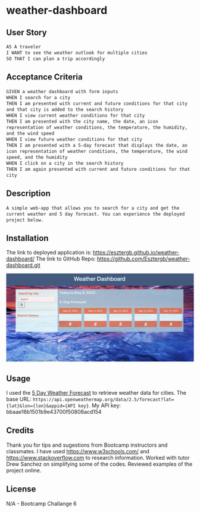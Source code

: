 # weather-dashboard

## User Story

```
AS A traveler
I WANT to see the weather outlook for multiple cities
SO THAT I can plan a trip accordingly
```

## Acceptance Criteria

```
GIVEN a weather dashboard with form inputs
WHEN I search for a city
THEN I am presented with current and future conditions for that city and that city is added to the search history
WHEN I view current weather conditions for that city
THEN I am presented with the city name, the date, an icon representation of weather conditions, the temperature, the humidity, and the wind speed
WHEN I view future weather conditions for that city
THEN I am presented with a 5-day forecast that displays the date, an icon representation of weather conditions, the temperature, the wind speed, and the humidity
WHEN I click on a city in the search history
THEN I am again presented with current and future conditions for that city
```

## Description

```
A simple web-app that allows you to search for a city and get the current weather and 5 day forecast. You can experience the deployed project below.
```

## Installation

The link to deployed application is: https://esztergb.github.io/weather-dashboard/
The link to GitHub Repo: https://github.com/Esztergb/weather-dashboard.git

![ScreenShot](assets/images/Screenshot.png)

## Usage

I used the [5 Day Weather Forecast](https://openweathermap.org/forecast5) to retrieve weather data for cities. 
The base URL: `https://api.openweathermap.org/data/2.5/forecast?lat={lat}&lon={lon}&appid={API key}`. 
My API key: bbaae16b1501b9e43700f50808acd154


## Credits

Thank you for tips and sugestions from Bootcamp instructors and classmates. 
I have used https://www.w3schools.com/ and https://www.stackoverflow.com to research information.
Worked with tutor Drew Sanchez on simplifying some of the codes.
Reviewed examples of the project online.

## License

N/A - Bootcamp Challange 6